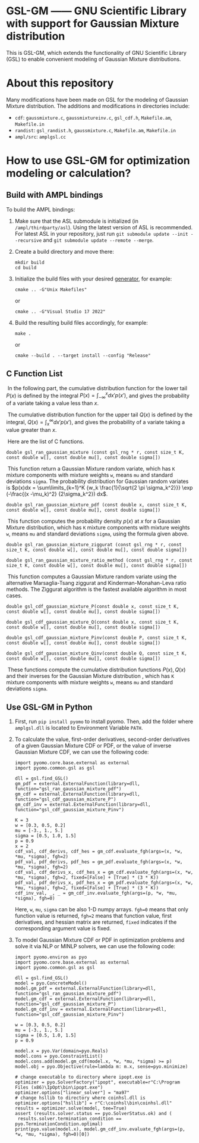 GSL-GM —— GNU Scientific Library with support for Gaussian Mixture distribution
============================

This is GSL-GM, which extends the functionality of GNU Scientific Library (GSL) to enable convenient modeling of Gaussian Mixture distributions.

About this repository
=====================

Many modifications have been made on GSL for the modeling of Gaussian Mixture distribution. The additions and modifications in directories include:

- `cdf`: `gaussmixture.c`, `gaussmixtureinv.c`, `gsl_cdf.h`, `Makefile.am`, `Makefile.in`
- `randist`: `gsl_randist.h`, `gaussmixture.c`, `Makefile.am`, `Makefile.in`
- `ampl/src`: `amplgsl.cc`

How to use GSL-GM for optimization modeling or calculation?
========================

Build with AMPL bindings
------------------------

To build the AMPL bindings: 
1. Make sure that the ASL submodule is initialized (in ```/ampl/thirdparty/asl```). Using the latest version of ASL is recommended. For latest ASL in your repository, just run `git submodule update --init --recursive` and `git submodule update --remote --merge`.

2. Create a build directory and move there:
   ```
   mkdir build
   cd build
   ```

3. Initialize the build files with your desired [generator](https://cmake.org/cmake/help/latest/manual/cmake-generators.7.html), for example:
   ```
   cmake .. -G"Unix Makefiles"
   ```
   or
   ```
   cmake .. -G"Visual Studio 17 2022"
   ```

4. Build the resulting build files accordingly, for example:

   ```
   make .
   ```
   or
   ```
   cmake --build . --target install --config "Release"
   ```


C Function List
----------------------

​	In the following part, the cumulative distribution function for the lower tail $P(x)$ is defined by the integral $P(x) = \int_{-\infty}^{x} dx' p(x')$, and gives the probability of a variate taking a value less than $x$.

​	The cumulative distribution function for the upper tail $Q(x)$ is defined by the integral, $Q(x) = \int_{x}^{\infty} dx' p(x')$, and gives the probability of a variate taking a value greater than $x$.

​	Here are the list of C functions.

`double gsl_ran_gaussian_mixture (const gsl_rng * r, const size_t K, const double w[], const double mu[], const double sigma[])`

​	This function return a Gaussian Mixture random variate, which has `K` mixture components with mixture weights `w`, means `mu` and standard deviations `sigma`. The probability distribution for Gaussian random variates is $p(x)dx = \sum\limits_{k=1}^K {w_k \frac{1}{\sqrt{2 \pi \sigma_k^2}}} \exp (-\frac{(x -\mu_k)^2} {2\sigma_k^2}) dx$.

`double gsl_ran_gaussian_mixture_pdf (const double x, const size_t K, const double w[], const double mu[], const double sigma[])`

​	This function computes the probability density $p(x)$ at $x$ for a Gaussian Mixture distribution, which has `K` mixture components with mixture weights `w`, means `mu` and standard deviations `sigma`, using the formula given above.

`double gsl_ran_gaussian_mixture_ziggurat (const gsl_rng * r, const size_t K, const double w[], const double mu[], const double sigma[])`

`double gsl_ran_gaussian_mixture_ratio_method (const gsl_rng * r, const size_t K, const double w[], const double mu[], const double sigma[])`

​	This function computes a Gaussian Mixture random variate using the alternative Marsaglia-Tsang ziggurat and Kinderman-Monahan-Leva ratio methods. The Ziggurat algorithm is the fastest available algorithm in most cases.

`double gsl_cdf_gaussian_mixture_P(const double x, const size_t K, const double w[], const double mu[], const double sigma[])`

`double gsl_cdf_gaussian_mixture_Q(const double x, const size_t K, const double w[], const double mu[], const double sigma[])`

`double gsl_cdf_gaussian_mixture_Pinv(const double P, const size_t K, const double w[], const double mu[], const double sigma[])`

`double gsl_cdf_gaussian_mixture_Qinv(const double Q, const size_t K, const double w[], const double mu[], const double sigma[])`

​	These functions compute the cumulative distribution functions $P(x), Q(x)$ and their inverses for the Gaussian Mixture distribution , which has `K` mixture components with mixture weights `w`, means `mu` and standard deviations `sigma`.

Use GSL-GM in Python
----------------------

1. First, run `pip install pyomo` to install pyomo. Then, add the folder where `amplgsl.dll` is located to Environment Variable `PATH`.

2. To calculate the value, first-order derivatives, second-order derivatives of a given Gaussian Mixture CDF or PDF, or the value of inverse Gaussian Mixture CDF, we can use the following code:

   ```
   import pyomo.core.base.external as external
   import pyomo.common.gsl as gsl
   
   dll = gsl.find_GSL()
   gm_pdf = external.ExternalFunction(library=dll, function="gsl_ran_gaussian_mixture_pdf")
   gm_cdf = external.ExternalFunction(library=dll, function="gsl_cdf_gaussian_mixture_P")
   gm_cdf_inv = external.ExternalFunction(library=dll, function="gsl_cdf_gaussian_mixture_Pinv")
   
   K = 3
   w = [0.3, 0.5, 0.2]
   mu = [-3., 1., 5.]
   sigma = [0.5, 1.0, 1.5]
   p = 0.9
   x = 2
   cdf_val, cdf_derivs, cdf_hes = gm_cdf.evaluate_fgh(args=(x, *w, *mu, *sigma), fgh=2)
   pdf_val, pdf_derivs, pdf_hes = gm_pdf.evaluate_fgh(args=(x, *w, *mu, *sigma), fgh=2)
   cdf_val, cdf_derivs_x, cdf_hes_x = gm_cdf.evaluate_fgh(args=(x, *w, *mu, *sigma), fgh=2, fixed=[False] + [True] * (3 * K))
   pdf_val, pdf_derivs_x, pdf_hes_x = gm_pdf.evaluate_fgh(args=(x, *w, *mu, *sigma), fgh=2, fixed=[False] + [True] * (3 * K))
   cdf_inv_val, _, _ = gm_cdf_inv.evaluate_fgh(args=(p, *w, *mu, *sigma), fgh=0)
   ```

   Here, `w`, `mu`, `sigma` can be also 1-D numpy arrays. `fgh=0` means that only function value is returned, `fgh=2` means that function value, first derivatives, and hessian matrix are returned, `fixed` indicates if the corresponding argument value is fixed.

3. To model Gaussian Mixture CDF or PDF in optimization problems and solve it via NLP or MINLP solvers, we can use the following code:

   ```
   import pyomo.environ as pyo
   import pyomo.core.base.external as external
   import pyomo.common.gsl as gsl
   
   dll = gsl.find_GSL()
   model = pyo.ConcreteModel()
   model.gm_pdf = external.ExternalFunction(library=dll, function="gsl_ran_gaussian_mixture_pdf")
   model.gm_cdf = external.ExternalFunction(library=dll, function="gsl_cdf_gaussian_mixture_P")
   model.gm_cdf_inv = external.ExternalFunction(library=dll, function="gsl_cdf_gaussian_mixture_Pinv")
   
   w = [0.3, 0.5, 0.2]
   mu = [-3., 1., 5.]
   sigma = [0.5, 1.0, 1.5]
   p = 0.9
   
   model.x = pyo.Var(domain=pyo.Reals)
   model.cons = pyo.ConstraintList()
   model.cons.add(model.gm_cdf(model.x, *w, *mu, *sigma) >= p)
   model.obj = pyo.Objective(rule=lambda m: m.x, sense=pyo.minimize)
   
   # change executable to directory where ipopt.exe is
   optimizer = pyo.SolverFactory("ipopt", executable=r"C:\Program Files (x86)\IpOpt\bin\ipopt.exe")
   optimizer.options["linear_solver"] = "ma97"
   # change hsllib to directory where coinhsl.dll is
   optimizer.options["hsllib"] = r"C:\coinhsl\bin\coinhsl.dll"
   results = optimizer.solve(model, tee=True)
   assert (results.solver.status == pyo.SolverStatus.ok) and (
   	results.solver.termination_condition == pyo.TerminationCondition.optimal)
   print(pyo.value(model.x), model.gm_cdf_inv.evaluate_fgh(args=(p, *w, *mu, *sigma), fgh=0)[0])
   ```

   

